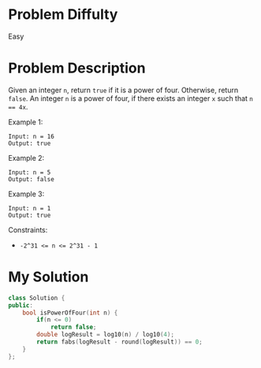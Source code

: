 # Problem Diffulty
Easy

# Problem Description
Given an integer `n`, return `true` if it is a power of four. Otherwise, return `false`.
An integer `n` is a power of four, if there exists an integer `x` such that `n == 4x`.

Example 1:
```
Input: n = 16
Output: true
```
Example 2:
```
Input: n = 5
Output: false
```
Example 3:
```
Input: n = 1
Output: true
```

Constraints:
- `-2^31 <= n <= 2^31 - 1`

# My Solution

```cpp
class Solution {
public:
    bool isPowerOfFour(int n) {
        if(n <= 0)
            return false;
        double logResult = log10(n) / log10(4);
        return fabs(logResult - round(logResult)) == 0;
    }
};
```
